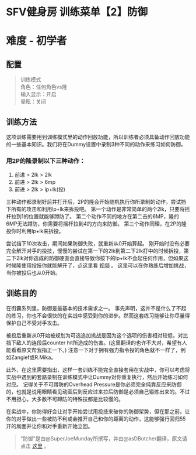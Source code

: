 # SFV健身房 训练菜单【2】防御
# 难度 - 初学者
## 配置
> 训练模式  
> 角色：任何角色vs隆  
> 输入显示：开启  
> 晕眩：关闭  
## 训练方法
这项训练需要用到训练模式里的动作回放功能，所以训练者必须具备动作回放功能的一些基本知识。我们将在Dummy设置中录制3种不同的动作来练习如何防御。

### 用2P的隆录制以下三种动作：
1. 前进 > 2lk > 2lk
2. 前进 > 2lk > 6mp
3. 前进 > 2lk > lp+lk(投)

三种动作都录制好后并打开后，2P的隆会开始随机执行你所录制的动作，尝试挡下所有的攻击和利用lp+lk来拆投吧。
第一个动作是非常简单的两个2lk，只要将摇杆拉到1的位置就能够蹲防了。
第二个动作不同的地方在第二击的6MP，隆的6MP无法蹲防，你需要将摇杆拉到4的方向来防御。
第三个动作同理，在2P的隆投你时利用lp+lk来拆投。

尝试挡下10次攻击，期间如果防御失败，就重新从0开始算起。
刚开始时没有必要完全解开对手的投技，慢慢的尝试在第一下的2lk到第二下2lk打中的时候拆投，第二下2lk对你造成的防御硬直会直接导致你按下的lp+lk不会起任何作用，但如果这时候隆使用投技你就能解开了，点这里看 [视频](https://www.youtube.com/watch?v=y9MthYKguo8) 。
这里可以在你熟练后增加挑战，当你被投后也从0开始。

## 训练目的
在街霸系列里，防御是最基本的技术需求之一。
事先声明，这并不是什么了不起的练习，你也不会很快的在实战中感受到你的进步。然而这套练习能够让你尽量得保护自己不受对手攻击。

被投后重新从0开始被规划为可选追加挑战是因为这个选项的伤害相对较低，对比挡下敌人的连段后counter hit所造成的伤害。(这里翻译的也许不大对，希望有人能看看原文帮我指正一下。)
注意一下对于拥有强力指令投的角色就不一样了，例如Zangief或R.Mika。

此外，在这里需要指出，这样一套训练不能完全直接套用在实战中，你可以考虑将实战中遇到的套路录制在训练模式中让Dummy对你重复执行，然后开始练习如何对应。
记得关于不可蹲防的Overhead Pressure是你必须完全纯靠反应来防御的，也就是说用眼睛看见动画后到反应过来拉后防御是必须自己锻炼出来的。不过不用担心，大多数不可蹲防的特殊技都是比较慢的。

在实战中，你防得好会让对手开始尝试用投技来破你的防御架势，但在那之前，让你的对手做出一些被防不利或会推开自己和你的距离的动作，这能够强行回归55开的局面并让你和对手重新开始立回。

> “防御”是由@SuperJoeMunday所撰写，并由@asDButcher翻译，原文请点击 [这里](https://www.reddit.com/r/StreetFighter/comments/4bw8ke/giefs_gym_blocking_a_practical_lesson_on/) 。  
